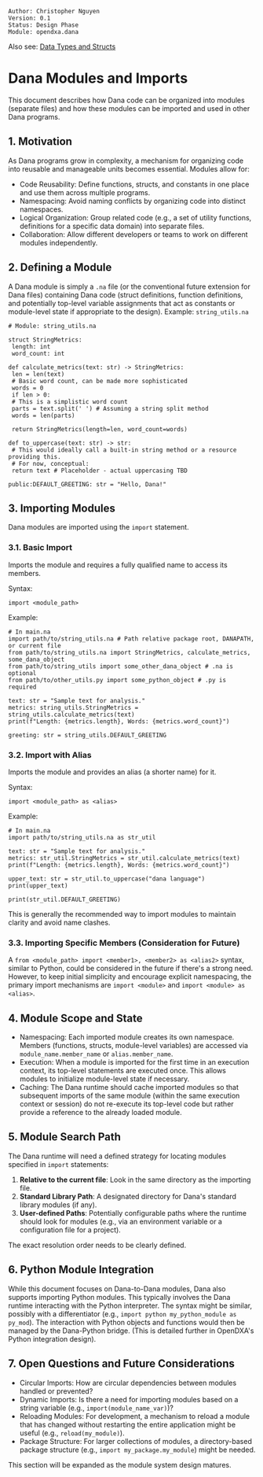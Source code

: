 ```text
Author: Christopher Nguyen
Version: 0.1
Status: Design Phase
Module: opendxa.dana
```

Also see: [Data Types and Structs](data_types_and_structs.md)

# Dana Modules and Imports

This document describes how Dana code can be organized into modules (separate files) and how these modules can be imported and used in other Dana programs.

## 1. Motivation

As Dana programs grow in complexity, a mechanism for organizing code into reusable and manageable units becomes essential. Modules allow for:

* Code Reusability: Define functions, structs, and constants in one place and use them across multiple programs.
* Namespacing: Avoid naming conflicts by organizing code into distinct namespaces.
* Logical Organization: Group related code (e.g., a set of utility functions, definitions for a specific data domain) into separate files.
* Collaboration: Allow different developers or teams to work on different modules independently.

## 2. Defining a Module

A Dana module is simply a `.na` file (or the conventional future extension for Dana files) containing Dana code (struct definitions, function definitions, and potentially top-level variable assignments that act as constants or module-level state if appropriate to the design).
Example: `string_utils.na`
```dana
# Module: string_utils.na

struct StringMetrics:
 length: int
 word_count: int

def calculate_metrics(text: str) -> StringMetrics:
 len = len(text)
 # Basic word count, can be made more sophisticated
 words = 0
 if len > 0:
 # This is a simplistic word count
 parts = text.split(' ') # Assuming a string split method
 words = len(parts)

 return StringMetrics(length=len, word_count=words)

def to_uppercase(text: str) -> str:
 # This would ideally call a built-in string method or a resource providing this.
 # For now, conceptual:
 return text # Placeholder - actual uppercasing TBD

public:DEFAULT_GREETING: str = "Hello, Dana!"
```

## 3. Importing Modules

Dana modules are imported using the `import` statement.

### 3.1. Basic Import

Imports the module and requires a fully qualified name to access its members.

Syntax:

```dana
import <module_path>
```

Example:

```dana
# In main.na
import path/to/string_utils.na # Path relative package root, DANAPATH, or current file
from path/to/string_utils.na import StringMetrics, calculate_metrics, some_dana_object
from path/to/string_utils import some_other_dana_object # .na is optional
from path/to/other_utils.py import some_python_object # .py is required

text: str = "Sample text for analysis."
metrics: string_utils.StringMetrics = string_utils.calculate_metrics(text)
print(f"Length: {metrics.length}, Words: {metrics.word_count}")

greeting: str = string_utils.DEFAULT_GREETING
```

### 3.2. Import with Alias

Imports the module and provides an alias (a shorter name) for it.

Syntax:

```dana
import <module_path> as <alias>
```

Example:

```dana
# In main.na
import path/to/string_utils.na as str_util

text: str = "Sample text for analysis."
metrics: str_util.StringMetrics = str_util.calculate_metrics(text)
print(f"Length: {metrics.length}, Words: {metrics.word_count}")

upper_text: str = str_util.to_uppercase("dana language")
print(upper_text)

print(str_util.DEFAULT_GREETING)
```
This is generally the recommended way to import modules to maintain clarity and avoid name clashes.

### 3.3. Importing Specific Members (Consideration for Future)

A `from <module_path> import <member1>, <member2> as <alias2>` syntax, similar to Python, could be considered in the future if there's a strong need. However, to keep initial simplicity and encourage explicit namespacing, the primary import mechanisms are `import <module>` and `import <module> as <alias>`.

## 4. Module Scope and State

* Namespacing: Each imported module creates its own namespace. Members (functions, structs, module-level variables) are accessed via `module_name.member_name` or `alias.member_name`.
* Execution: When a module is imported for the first time in an execution context, its top-level statements are executed once. This allows modules to initialize module-level state if necessary.
* Caching: The Dana runtime should cache imported modules so that subsequent imports of the same module (within the same execution context or session) do not re-execute its top-level code but rather provide a reference to the already loaded module.

## 5. Module Search Path

The Dana runtime will need a defined strategy for locating modules specified in `import` statements:

1. **Relative to the current file**: Look in the same directory as the importing file.
2. **Standard Library Path**: A designated directory for Dana's standard library modules (if any).
3. **User-defined Paths**: Potentially configurable paths where the runtime should look for modules (e.g., via an environment variable or a configuration file for a project).

The exact resolution order needs to be clearly defined.

## 6. Python Module Integration

While this document focuses on Dana-to-Dana modules, Dana also supports importing Python modules. This typically involves the Dana runtime interacting with the Python interpreter. The syntax might be similar, possibly with a differentiator (e.g., `import python my_python_module as py_mod`). The interaction with Python objects and functions would then be managed by the Dana-Python bridge. (This is detailed further in OpenDXA's Python integration design).

## 7. Open Questions and Future Considerations

* Circular Imports: How are circular dependencies between modules handled or prevented?
* Dynamic Imports: Is there a need for importing modules based on a string variable (e.g., `import(module_name_var)`)?
* Reloading Modules: For development, a mechanism to reload a module that has changed without restarting the entire application might be useful (e.g., `reload(my_module)`).
* Package Structure: For larger collections of modules, a directory-based package structure (e.g., `import my_package.my_module`) might be needed.

This section will be expanded as the module system design matures.